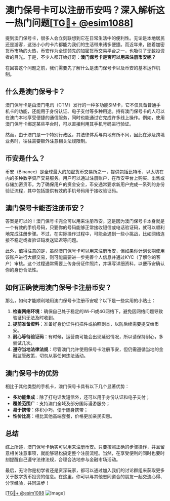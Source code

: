 # 澳门保号卡可以注册币安吗？深入解析这一热门问题[[TG💪+ @esim1088](https://t.me/s/esim1088)]

提到澳门保号卡，很多人会立刻联想到它在日常生活中的便利性。无论是本地居民还是游客，这张小小的卡片都能为我们的生活带来诸多便捷。而近年来，随着加密货币市场的火热，币安作为全球领先的加密货币交易平台之一，也吸引了无数投资者的目光。于是，不少人都开始好奇：**澳门保号卡是否可以用来注册币安呢？**

在回答这个问题之前，我们需要先了解什么是澳门保号卡以及币安的基本运作机制。

## 什么是澳门保号卡？

澳门保号卡是由澳门电讯（CTM）发行的一种多功能SIM卡，它不仅具备普通手机卡的功能，还能用于身份认证、电子支付等多种用途。持有澳门保号卡的人可以在澳门本地享受便捷的通信服务，同时也能通过它完成许多线上操作。例如，使用澳门保号卡绑定某些平台时，可以直接利用其手机号码进行验证。

然而，由于澳门是一个特别行政区，其法律体系与内地有所不同，因此在涉及跨境业务时，往往需要额外注意相关法规限制。

## 币安是什么？

币安（Binance）是全球最大的加密货币交易所之一，提供包括比特币、以太坊在内的多种数字资产交易服务。用户可以通过注册账户，在币安平台上购买、出售或存储加密货币。为了确保用户的资金安全，币安通常要求新用户完成一系列的身份验证流程，其中包括提供有效的手机号码用于接收验证码。

## 澳门保号卡能否注册币安？

答案是可以的！澳门保号卡完全可以用来注册币安。这是因为澳门保号卡本身就是一个有效的手机号码，只要你的号码能够正常接收短信或电话验证码，就可以顺利地完成注册步骤。不过，在实际操作过程中，可能会遇到一些小挑战，比如网络连接不稳定或者验证码发送延迟等问题。

此外，值得注意的是，虽然澳门保号卡可以用来注册币安，但如果你计划长期使用该账户进行大额交易，则可能需要进一步完善个人信息并通过KYC（了解你的客户）审核。这个过程通常需要上传身份证件照片，并填写详细资料，以便币安确认你的身份合法性。

## 如何正确使用澳门保号卡注册币安？

那么，如何才能顺利地用澳门保号卡注册币安呢？以下是一些实用的小贴士：

1. **检查网络环境**：确保自己处于稳定的Wi-Fi或4G网络下，避免因网络问题导致验证码无法及时收到。
2. **提前准备资料**：准备好身份证件扫描件或拍照副本，以防后续需要提交给币安。
3. **耐心等待验证码**：有时候，运营商可能会出现延迟情况，所以请保持耐心，多尝试几次。
4. **遵守当地法律法规**：尽管澳门允许使用保号卡注册币安，但仍需遵循当地的金融监管政策，切勿从事任何违法活动。

## 澳门保号卡的优势

相比于其他类型的手机卡，澳门保号卡具有以下几个显著优势：

- **多功能集成**：除了打电话发短信外，还可以用于身份认证和电子支付；
- **覆盖范围广**：支持澳门全域及部分国际漫游服务；
- **易于携带**：体积小巧，便于随身携带；
- **性价比高**：相比其他高端套餐，价格更加亲民实惠。

## 总结

综上所述，澳门保号卡确实可以用来注册币安。只要按照正确的步骤操作，并且留意相关注意事项，就能够轻松搞定整个注册流程。当然，在享受便利的同时也要时刻提醒自己遵守法律法规，合理合法地参与金融市场活动。

最后，无论你是初学者还是资深玩家，都可以通过加入我们的讨论群组来获取更多关于数字货币投资的信息。在这里，你可以与其他志同道合的朋友一起交流心得、分享经验，共同进步！

[[TG💪+ @esim1088](https://t.me/s/esim1088) ![Image](https://i.postimg.cc/4NQfJmqS/Snipaste-2025-05-13-00-14-12.png)]